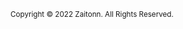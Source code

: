 
<small><a style="color:inherit;text-decoration: none;" href="https://github.com/Zaitonn">Copyright © 2022 Zaitonn. All Rights Reserved.</a></small>
